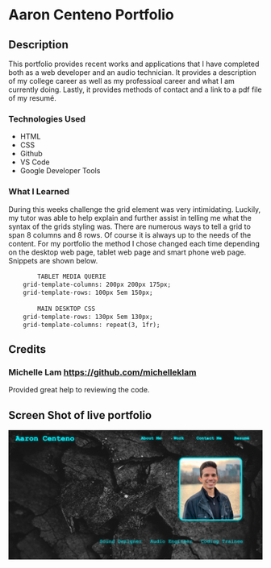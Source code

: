 # Aaron Centeno Portfolio

## Description

This portfolio provides recent works and applications that I have completed both as a web developer and an audio technician. It provides a description of my college career as well as my professioal career and what I am currently doing. Lastly, it provides methods of contact and a link to a pdf file of my resumé.

### Technologies Used
* HTML
* CSS
* Github
* VS Code
* Google Developer Tools

### What I Learned

During this weeks challenge the grid element was very intimidating. Luckily, my tutor was able to help explain and further assist in telling me what the syntax of the grids styling was. There are numerous ways to tell a grid to span 8 columns and 8 rows. Of course it is always up to the needs of the content. For my portfolio the method I chose changed each time depending on the desktop web page, tablet web page and smart phone web page. Snippets are shown below.
            
            TABLET MEDIA QUERIE
        grid-template-columns: 200px 200px 175px;
        grid-template-rows: 100px 5em 150px;

            MAIN DESKTOP CSS
        grid-template-rows: 130px 5em 130px;
        grid-template-columns: repeat(3, 1fr);


## Credits

### Michelle Lam https://github.com/michelleklam
Provided great help to reviewing the code. 

## Screen Shot of live portfolio

![Screenshot of live portfolio](/assets/images/portfolio-screenshot.png "Live Portfolio")